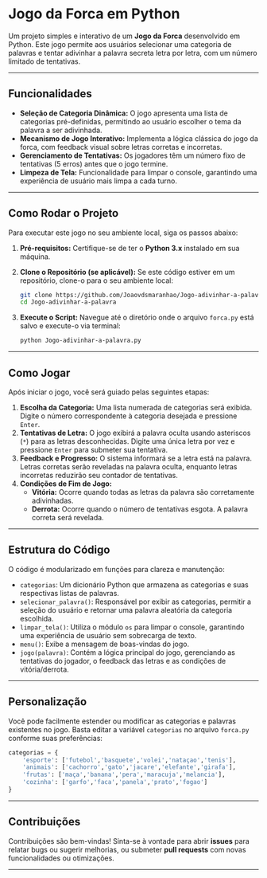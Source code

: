
# Jogo da Forca em Python

Um projeto simples e interativo de um **Jogo da Forca** desenvolvido em Python. Este jogo permite aos usuários selecionar uma categoria de palavras e tentar adivinhar a palavra secreta letra por letra, com um número limitado de tentativas.

---

## Funcionalidades

* **Seleção de Categoria Dinâmica:** O jogo apresenta uma lista de categorias pré-definidas, permitindo ao usuário escolher o tema da palavra a ser adivinhada.
* **Mecanismo de Jogo Interativo:** Implementa a lógica clássica do jogo da forca, com feedback visual sobre letras corretas e incorretas.
* **Gerenciamento de Tentativas:** Os jogadores têm um número fixo de tentativas (5 erros) antes que o jogo termine.
* **Limpeza de Tela:** Funcionalidade para limpar o console, garantindo uma experiência de usuário mais limpa a cada turno.

---

## Como Rodar o Projeto

Para executar este jogo no seu ambiente local, siga os passos abaixo:

1.  **Pré-requisitos:** Certifique-se de ter o **Python 3.x** instalado em sua máquina.

2.  **Clone o Repositório (se aplicável):** Se este código estiver em um repositório, clone-o para o seu ambiente local:

    ```bash
    git clone https://github.com/Joaovdsmaranhao/Jogo-adivinhar-a-palavra
    cd Jogo-adivinhar-a-palavra
    ```

3.  **Execute o Script:** Navegue até o diretório onde o arquivo `forca.py` está salvo e execute-o via terminal:

    ```bash
    python Jogo-adivinhar-a-palavra.py
    ```

---

## Como Jogar

Após iniciar o jogo, você será guiado pelas seguintes etapas:

1.  **Escolha da Categoria:** Uma lista numerada de categorias será exibida. Digite o número correspondente à categoria desejada e pressione `Enter`.
2.  **Tentativas de Letra:** O jogo exibirá a palavra oculta usando asteriscos (`*`) para as letras desconhecidas. Digite uma única letra por vez e pressione `Enter` para submeter sua tentativa.
3.  **Feedback e Progresso:** O sistema informará se a letra está na palavra. Letras corretas serão reveladas na palavra oculta, enquanto letras incorretas reduzirão seu contador de tentativas.
4.  **Condições de Fim de Jogo:**
    * **Vitória:** Ocorre quando todas as letras da palavra são corretamente adivinhadas.
    * **Derrota:** Ocorre quando o número de tentativas esgota. A palavra correta será revelada.

---

## Estrutura do Código

O código é modularizado em funções para clareza e manutenção:

* `categorias`: Um dicionário Python que armazena as categorias e suas respectivas listas de palavras.
* `selecionar_palavra()`: Responsável por exibir as categorias, permitir a seleção do usuário e retornar uma palavra aleatória da categoria escolhida.
* `limpar_tela()`: Utiliza o módulo `os` para limpar o console, garantindo uma experiência de usuário sem sobrecarga de texto.
* `menu()`: Exibe a mensagem de boas-vindas do jogo.
* `jogo(palavra)`: Contém a lógica principal do jogo, gerenciando as tentativas do jogador, o feedback das letras e as condições de vitória/derrota.

---

## Personalização

Você pode facilmente estender ou modificar as categorias e palavras existentes no jogo. Basta editar a variável `categorias` no arquivo `forca.py` conforme suas preferências:

```python
categorias = {
    'esporte': ['futebol','basquete','volei','nataçao','tenis'],
    'animais': ['cachorro','gato','jacare','elefante','girafa'],
    'frutas': ['maça','banana','pera','maracuja','melancia'],
    'cozinha': ['garfo','faca','panela','prato','fogao']
}
```

---

## Contribuições

Contribuições são bem-vindas! Sinta-se à vontade para abrir **issues** para relatar bugs ou sugerir melhorias, ou submeter **pull requests** com novas funcionalidades ou otimizações.

---
